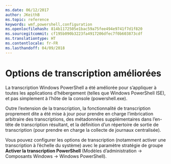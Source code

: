 ```yaml
---
ms.date: 06/12/2017
author: JKeithB
ms.topic: reference
keywords: wmf,powershell,configuration
ms.openlocfilehash: 814b1172505e1bac59a75fee494e9741f7d1f820
ms.sourcegitcommit: cf195b090b3223fa4917206dfec7f0b603873cdf
ms.translationtype: HT
ms.contentlocale: fr-FR
ms.lasthandoff: 04/09/2018
---
```

# <a name="enhanced-transcription-options"></a>Options de transcription améliorées

La transcription Windows PowerShell a été améliorée pour s’appliquer à toutes les applications d’hébergement (telles que Windows PowerShell ISE), et pas simplement à l’hôte de la console (powershell.exe).

Outre l’extension de la transcription, la fonctionnalité de transcription proprement dite a été mise à jour pour prendre en charge l’imbrication arbitraire des transcriptions, des métadonnées supplémentaires dans l’en-tête de transcription résultant, et la définition d’un répertoire de sortie de transcription (pour prendre en charge la collecte de journaux centralisée).

Vous pouvez configurer les options de transcription (notamment activer une transcription à l’échelle du système) avec le paramètre stratégie de groupe **Activer la transcription PowerShell** (Modèles d’administration -> Composants Windows -> Windows PowerShell).